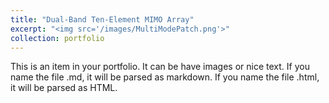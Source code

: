 ```yaml
---
title: "Dual-Band Ten-Element MIMO Array"
excerpt: "<img src='/images/MultiModePatch.png'>"
collection: portfolio
---
```


This is an item in your portfolio. It can be have images or nice text. If you name the file .md, it will be parsed as markdown. If you name the file .html, it will be parsed as HTML. 
